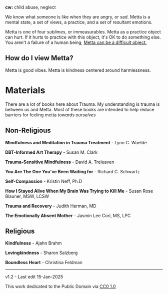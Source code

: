 ﻿**cw:** child abuse, neglect

We know what someone is like when they are angry, or sad. Metta is a mental state, a set of views, a practice, and a set of resultant emotions. 

Metta is one of four *sublimes*, or immeasurables. Metta as a practice object can hurt.  If it hurts to practice with this object, it's OK to do something else. You aren't a failure of a human being, [Metta can be a difficult object.](meditation-is-not-a-zero-risk-activity.md)

## How do I view Metta?
Metta is good vibes. Metta is kindness centered around harmlessness.


# Materials
There are a lot of books here about Trauma. My understanding is trauma is between us and Metta. Most of these books are intended to help reduce barriers for feeling metta *towards ourselves*

## Non-Religious
**Mindfulness and Meditation in Trauma Treatment** - Lynn C. Waelde

**DBT-Informed Art Therapy** - Susan M. Clark

**Trauma-Sensitive Mindfulness** - David A. Treleaven

**You Are The One You've Been Waiting for** - Richard C. Schwartz

**Self-Compassion** - Kristin Neff, Ph.D

**How I Stayed Alive When My Brain Was Trying to Kill Me** -  Susan Rose Blauner, MSW, LCSW

**Trauma and Recovery** - Judith Herman, MD

**The Emotionally Absent Mother** - Jasmin Lee Cori, MS, LPC

## Religious
**Kindfulness** - Ajahn Brahm

**Lovingkindness** -  Sharon Salzberg

**Boundless Heart** - Christina Feldman

-----

v1.2 - Last edit 15-Jan-2025

This work dedicated to the Public Domain via [CC0 1.0](https://creativecommons.org/publicdomain/zero/1.0/)
